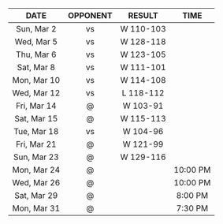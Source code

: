 |    DATE     |         OPPONENT          |  RESULT   |   TIME   |
|:-----------:|:-------------------------:|:---------:|:--------:|
| Sun, Mar 2  |  vs [](/r/denvernuggets)  | W 110-103 |          |
| Wed, Mar 5  |     vs [](/r/ripcity)     | W 128-118 |          |
| Thu, Mar 6  |     vs [](/r/sixers)      | W 123-105 |          |
| Sat, Mar 8  |     vs [](/r/lakers)      | W 111-101 |          |
| Mon, Mar 10 |    vs [](/r/utahjazz)     | W 114-108 |          |
| Wed, Mar 12 |     vs [](/r/thunder)     | L 118-112 |          |
| Fri, Mar 14 |       @ [](/r/heat)       | W 103-91  |          |
| Sat, Mar 15 |      @ [](/r/gonets)      | W 115-113 |          |
| Tue, Mar 18 |     vs [](/r/gonets)      | W 104-96  |          |
| Fri, Mar 21 |     @ [](/r/utahjazz)     | W 121-99  |          |
| Sun, Mar 23 |     @ [](/r/ripcity)      | W 129-116 |          |
| Mon, Mar 24 |      @ [](/r/kings)       |           | 10:00 PM |
| Wed, Mar 26 |       @ [](/r/suns)       |           | 10:00 PM |
| Sat, Mar 29 |     @ [](/r/nbaspurs)     |           | 8:00 PM  |
| Mon, Mar 31 | @ [](/r/memphisgrizzlies) |           | 7:30 PM  |